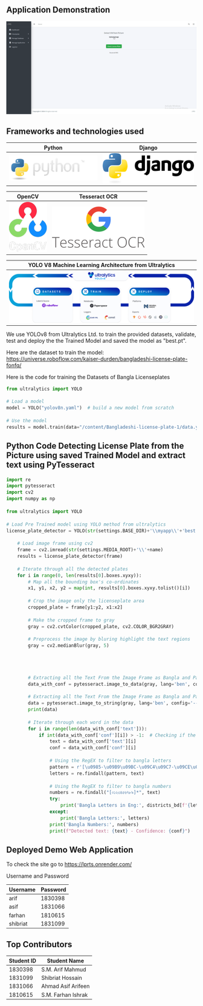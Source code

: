 ## Application Demonstration
![Demo](README_MD/brave_AdPuw7W7F2.gif)

## Frameworks and technologies used

| Python | Django |
|----------|----------|
|  ![Python](README_MD/python.png)    | ![Django](README_MD/django.png)   |


| OpenCV | Tesseract OCR |
|----------|----------|
|  ![Open CV](README_MD/opencv.webp)    | ![Tesseract OCR](README_MD/tesseract_ocr.png)   |


| YOLO V8 Machine Learning Architecture from Ultralytics |
|--------------------------------------------------------|
|  ![YOLOv8 from Ultralytics](README_MD/yolov8.png)  |


We use YOLOv8 from Ultralytics Ltd. to train the provided datasets, validate, test and deploy the the Trained Model and saved the model as "best.pt". 


Here are the dataset to train the model: https://universe.roboflow.com/kaiser-durden/bangladeshi-license-plate-fonfq/


Here is the code for training the Datasets of Bangla Licenseplates
```python
from ultralytics import YOLO

# Load a model
model = YOLO("yolov8n.yaml")  # build a new model from scratch

# Use the model
results = model.train(data="/content/Bangladeshi-license-plate-1/data.yaml", epochs=100)  # train the model
```

## Python Code Detecting License Plate from the Picture using saved Trained Model and extract text using PyTesseract
```python
import re
import pytesseract
import cv2
import numpy as np

from ultralytics import YOLO

# Load Pre Trained model using YOLO method from ultralytics 
license_plate_detector = YOLO(str(settings.BASE_DIR)+'\\myapp\\'+'best.pt')

    # Load image frame using cv2
    frame = cv2.imread(str(settings.MEDIA_ROOT)+'\\'+name)
    results = license_plate_detector(frame)

    # Iterate through all the detected plates
    for i in range(0, len(results[0].boxes.xyxy)):
        # Map all the bounding box's co-ordinates
        x1, y1, x2, y2 = map(int, results[0].boxes.xyxy.tolist()[i])
        
        # Crop the image only the licenseplate area
        cropped_plate = frame[y1:y2, x1:x2]

        # Make the cropped frame to gray
        gray = cv2.cvtColor(cropped_plate, cv2.COLOR_BGR2GRAY)

        # Preprocess the image by bluring highlight the text regions
        gray = cv2.medianBlur(gray, 5)

    
    
    
        # Extracting all the Text From the Image Frame as Bangla and Parse it to the Data Frame/ Dictionary
        data_with_conf = pytesseract.image_to_data(gray, lang='ben', config='--psm 6', output_type=pytesseract.Output.DICT)
        
        # Extracting all the Text From the Image Frame as Bangla and Parse it to the String
        data = pytesseract.image_to_string(gray, lang='ben', config='--psm 6')
        print(data)

        # Iterate through each word in the data
        for i in range(len(data_with_conf['text'])):
            if int(data_with_conf['conf'][i]) > -1:  # Checking if the confidence is valid
                text = data_with_conf['text'][i]
                conf = data_with_conf['conf'][i]
                
                # Using the RegEX to filter to bangla letters
                pattern = r'[\u0985-\u09B9\u09BC-\u09C4\u09C7-\u09CE\u09D7\u09DC-\u09E3]+'
                letters = re.findall(pattern, text)
                
                # Using the RegEX to filter to bangla numbers
                numbers = re.findall("[০১২৩৪৫৬৭৮৯]*", text)
                try:
                    print('Bangla Letters in Eng:', districts_bd[f'{letters}'])
                except:
                    print('Bangla Letters:', letters)
                print('Bangla Numbers:', numbers)
                print(f"Detected text: {text} - Confidence: {conf}")

```


## Deployed Demo Web Application
To check the site go to https://lprts.onrender.com/

Username and Password


| Username | Password |
|----------|----------|
|  arif  |  1830398  |
|  asif  |  1831066  |
|  farhan  |  1810615  |
|  shibriat  |  1831099  |


## Top Contributors
| Student ID | Student Name |
|----------|----------|
|  1830398  |  S.M. Arif Mahmud  |
|  1831099  |  Shibriat Hossain  |
|  1831066  |  Ahmad Asif Arifeen  |
|  1810615  |  S.M. Farhan Ishrak  |



